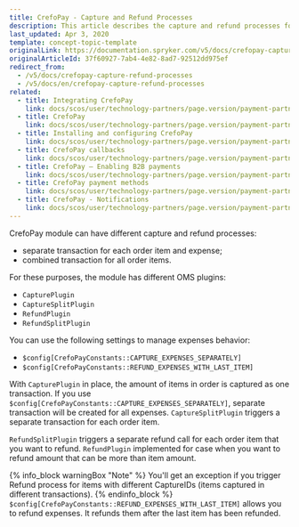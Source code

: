 ```yaml
---
title: CrefoPay - Capture and Refund Processes
description: This article describes the capture and refund processes for the Crefopay module in Spryker Commerce OS.
last_updated: Apr 3, 2020
template: concept-topic-template
originalLink: https://documentation.spryker.com/v5/docs/crefopay-capture-refund-processes
originalArticleId: 37f60927-7ab4-4e82-8ad7-92512dd975ef
redirect_from:
  - /v5/docs/crefopay-capture-refund-processes
  - /v5/docs/en/crefopay-capture-refund-processes
related:
  - title: Integrating CrefoPay
    link: docs/scos/user/technology-partners/page.version/payment-partners/crefopay/crefopay-integration-into-a-project.html
  - title: CrefoPay
    link: docs/scos/user/technology-partners/page.version/payment-partners/crefopay/crefopay.html
  - title: Installing and configuring CrefoPay
    link: docs/scos/user/technology-partners/page.version/payment-partners/crefopay/crefopay-installation-and-configuration.html
  - title: CrefoPay callbacks
    link: docs/scos/user/technology-partners/page.version/payment-partners/crefopay/crefopay-technical-details-and-howtos/crefopay-callback.html
  - title: CrefoPay — Enabling B2B payments
    link: docs/scos/user/technology-partners/page.version/payment-partners/crefopay/crefopay-technical-details-and-howtos/crefopay-business-to-business-model.html
  - title: CrefoPay payment methods
    link: docs/scos/user/technology-partners/page.version/payment-partners/crefopay/crefopay-provided-payment-methods.html
  - title: CrefoPay - Notifications
    link: docs/scos/user/technology-partners/page.version/payment-partners/crefopay/crefopay-technical-details-and-howtos/crefopay-notifications.html
---
```


CrefoPay module can have different capture and refund processes:

* separate transaction for each order item and expense;
* combined transaction for all order items.

For these purposes, the module has different OMS plugins:

* `CapturePlugin`
* `CaptureSplitPlugin`
* `RefundPlugin`
* `RefundSplitPlugin`

You can use the following settings to manage expenses behavior:

* `$config[CrefoPayConstants::CAPTURE_EXPENSES_SEPARATELY]`
* `$config[CrefoPayConstants::REFUND_EXPENSES_WITH_LAST_ITEM]`

With `CapturePlugin` in place, the amount of items in order is captured as one transaction. If you use `$config[CrefoPayConstants::CAPTURE_EXPENSES_SEPARATELY]`, separate transaction will be created for all expenses. `CaptureSplitPlugin` triggers a separate transaction for each order item.

`RefundSplitPlugin` triggers a separate refund call for each order item that you want to refund. `RefundPlugin` implemented for case when you want to refund amount that can be more than item amount.

{% info_block warningBox "Note" %}
You'll get an exception if you trigger Refund process for items with different CaptureIDs (items captured in different transactions).
{% endinfo_block %}
`$config[CrefoPayConstants::REFUND_EXPENSES_WITH_LAST_ITEM]` allows you to refund expenses. It refunds them after the last item has been refunded.
